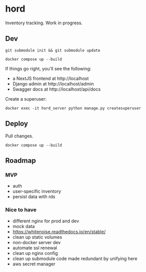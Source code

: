 # hord

Inventory tracking. Work in progress.

## Dev

`git submodule init && git submodule update`

`docker compose up --build`

If things go right, you'll see the following:

- a NextJS frontend at http://localhost
- Django admin at http://localhost/admin
- Swagger docs at http://localhost/api/docs

Create a superuser:

`docker exec -it hord_server python manage.py createsuperuser`

## Deploy

Pull changes.

`docker compose up --build`

## Roadmap

### MVP

- auth
- user-specific inventory
- persist data with rds

### Nice to have

- different nginx for prod and dev
- mock data
- https://whitenoise.readthedocs.io/en/stable/
- clean up static volumes
- non-docker server dev
- automate ssl renewal
- clean up nginx config
- clean up submodule code made redundant by unifying here
- aws secret manager
